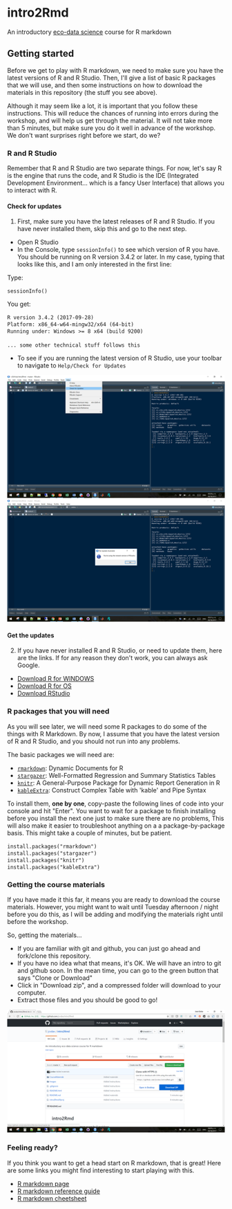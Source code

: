 # intro2Rmd

An introductory [eco-data science](https://eco-data-science.github.io/) course for R markdown

## Getting started

Before we get to play with R markdown, we need to make sure you have the latest versions of R and R Studio. Then, I'll give a list of basic R packages that we will use, and then some instructions on how to download the materials in this repository (the stuff you see above).

Although it may seem like a lot, it is important that you follow these instructions. This will reduce the chances of running into errors during the workshop, and will help us get through the material. It will not take more than 5 minutes, but make sure you do it well in advance of the workshop. We don't want surprises right before we start, do we?

### R and R Studio

Remember that R and R Studio are two separate things. For now, let's say R is the engine that runs the code, and R Studio is the IDE (Integrated Development Environment... which is a fancy User Interface) that allows you to interact with R.

#### Check for updates

1. First, make sure you have the latest releases of R and R Studio. If you have never installed them, skip this and go to the next step.

  - Open R Studio
  - In the Console, type `sessionInfo()` to see which version of R you have. You should be running on R version 3.4.2 or later. In my case, typing that looks like this, and I am only interested in the first line:

Type:
  
```
sessionInfo()
```
You get:
```
R version 3.4.2 (2017-09-28)
Platform: x86_64-w64-mingw32/x64 (64-bit)
Running under: Windows >= 8 x64 (build 9200)

... some other technical stuff follows this
```

  - To see if you are running the latest version of R Studio, use your toolbar to navigate to `Help/Check for Updates`

![Navigate to Help/Check for Updates](./Images/CheckUpdates1.png)
![In my case, I am up to date](./Images/CheckUpdates2.png)

#### Get the updates

2. If you have never installed R and R Studio, or need to update them, here are the links. If for any reason they don't work, you can always ask Google.

- [Download R for WINDOWS](https://cran.r-project.org/bin/windows/base/)
- [Download R for OS](https://cran.r-project.org/bin/macosx/)
- [Download RStudio](https://www.rstudio.com/products/rstudio/download/)

### R packages that you will need

As you will see later, we will need some R packages to do some of the things with R Markdown. By now, I assume that you have the latest version of R and R Studio, and you should not run into any problems.

The basic packages we will need are:

- [`rmarkdown`](https://cran.r-project.org/web/packages/rmarkdown/index.html): Dynamic Documents for R
- [`stargazer`](https://cran.r-project.org/web/packages/stargazer/index.html): Well-Formatted Regression and Summary Statistics Tables
- [`knitr`](https://cran.r-project.org/web/packages/knitr/index.html): A General-Purpose Package for Dynamic Report Generation in R
- [`kableExtra`](https://cran.r-project.org/web/packages/kableExtra/index.html): Construct Complex Table with 'kable' and Pipe Syntax

To install them, **one by one**, copy-paste the following lines of code into your console and hit "Enter". You want to wait for a package to finish installing before you install the next one just to make sure there are no problems, This will also make it easier to troubleshoot anything on a a package-by-package basis. This might take a couple of minutes, but be patient.

```
install.packages("rmarkdown")
install.packages("stargazer")
install.packages("knitr")
install.packages("kableExtra")
```

### Getting the course materials

If you have made it this far, it means you are ready to download the course materials. However, you might want to wait until Tuesday afternoon / night before you do this, as I will be adding and modifying the materials right until before the workshop.

So, getting the materials...

- If you are familiar with git and github, you can just go ahead and fork/clone this repository.
- If you have no idea what that means, it's OK. We will have an intro to git and github soon. In the mean time, you can go to the green button that says "Clone or Download"
- Click in "Download zip", and a compressed folder will download to your computer.
- Extract those files and you should be good to go!

![Clone or Download](./Images/DownloadRepo.png)

### Feeling ready?

If you think you want to get a head start on R markdown, that is great! Here are some links you might find interesting to start playing with this.

- [R markdown page](http://rmarkdown.rstudio.com/)
- [R markdown reference guide](https://www.rstudio.com/wp-content/uploads/2015/03/rmarkdown-reference.pdf)
- [R markdown cheetsheet](https://github.com/rstudio/cheatsheets/raw/master/rmarkdown-2.0.pdf)


